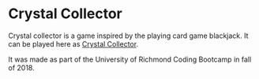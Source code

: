 # Crystal Collector

Crystal collector is a game inspired by the playing card game blackjack. It can be played here as [Crystal Collector](https://vavassor.github.io/unit-4-game).

It was made as part of the University of Richmond Coding Bootcamp in fall of 2018.
